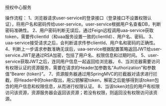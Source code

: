 授权中心服务

操作流程：
1、浏览器请求user-service的登录接口（登录接口不设置权限认证），将用户名和密码传给user-service。user-service根据用户名查看DB，判断密码准确性。
2、用户密码判断无误后，通过Feign远程调用uaa-service获取token，需要传clientId（和uaa服务设置一致的clientId）、用户名、密码。
3、uaa-service接受请求之后，会判断请求传参clientId、用户名和密码的正确性。
4、判断上一步请求参数准确无误后，uaa-service根据配置策略返回JWT给user-service.JWT是通过RSA加密，包括了用户名、权限信息和过期时间。
5、user-service获取JWT之后，连同用户信息一起返回给浏览器。
6、当浏览器需要访问有权限认证的资源服务，需要在请求的Header加参数名“Authorization”和参数值“Bearer {token}”。
7、资源服务器通过用SpringMVC的拦截器对请求进行拦截，将Header中的token取出，用公钥解密token，解密之后能够得到该token包含的用户信息和权限信息，从而进行权限认证。
8、当该token对应的用户有权限访问该资源，资源服务器会返回该资源；若没有权限，则返回没有权限访问该资源。

